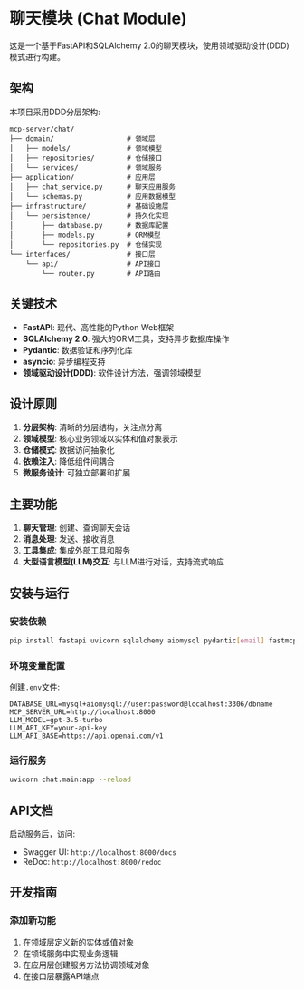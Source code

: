 # 聊天模块 (Chat Module)

这是一个基于FastAPI和SQLAlchemy 2.0的聊天模块，使用领域驱动设计(DDD)模式进行构建。

## 架构

本项目采用DDD分层架构:

```
mcp-server/chat/
├── domain/                  # 领域层
│   ├── models/              # 领域模型
│   ├── repositories/        # 仓储接口
│   └── services/            # 领域服务
├── application/             # 应用层
│   ├── chat_service.py      # 聊天应用服务
│   └── schemas.py           # 应用数据模型
├── infrastructure/          # 基础设施层
│   └── persistence/         # 持久化实现
│       ├── database.py      # 数据库配置
│       ├── models.py        # ORM模型
│       └── repositories.py  # 仓储实现
└── interfaces/              # 接口层
    └── api/                 # API接口
        └── router.py        # API路由
```

## 关键技术

- **FastAPI**: 现代、高性能的Python Web框架
- **SQLAlchemy 2.0**: 强大的ORM工具，支持异步数据库操作
- **Pydantic**: 数据验证和序列化库
- **asyncio**: 异步编程支持
- **领域驱动设计(DDD)**: 软件设计方法，强调领域模型

## 设计原则

1. **分层架构**: 清晰的分层结构，关注点分离
2. **领域模型**: 核心业务领域以实体和值对象表示
3. **仓储模式**: 数据访问抽象化
4. **依赖注入**: 降低组件间耦合
5. **微服务设计**: 可独立部署和扩展

## 主要功能

1. **聊天管理**: 创建、查询聊天会话
2. **消息处理**: 发送、接收消息
3. **工具集成**: 集成外部工具和服务
4. **大型语言模型(LLM)交互**: 与LLM进行对话，支持流式响应

## 安装与运行

### 安装依赖

```bash
pip install fastapi uvicorn sqlalchemy aiomysql pydantic[email] fastmcp litellm
```

### 环境变量配置

创建`.env`文件:

```
DATABASE_URL=mysql+aiomysql://user:password@localhost:3306/dbname
MCP_SERVER_URL=http://localhost:8000
LLM_MODEL=gpt-3.5-turbo
LLM_API_KEY=your-api-key
LLM_API_BASE=https://api.openai.com/v1
```

### 运行服务

```bash
uvicorn chat.main:app --reload
```

## API文档

启动服务后，访问:

- Swagger UI: `http://localhost:8000/docs`
- ReDoc: `http://localhost:8000/redoc`

## 开发指南

### 添加新功能

1. 在领域层定义新的实体或值对象
2. 在领域服务中实现业务逻辑
3. 在应用层创建服务方法协调领域对象
4. 在接口层暴露API端点 